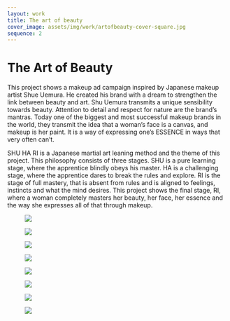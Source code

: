 ```yaml
---
layout: work
title: The art of beauty
cover_image: assets/img/work/artofbeauty-cover-square.jpg
sequence: 2
---
```


<h1>The Art of Beauty</h1>


<p>This project shows a makeup ad campaign inspired by Japanese makeup artist Shue Uemura. He created his brand with a dream to strengthen the link between beauty and art. Shu Uemura transmits a unique sensibility towards beauty. Attention to detail and respect for nature are the brand’s mantras. Today one of the biggest and most successful makeup brands in the world, they transmit the idea that a woman’s face is a canvas, and makeup is her paint. It is a way of expressing one’s ESSENCE in ways that very often can’t.</p>

<p>SHU HA RI is a Japanese martial art leaning method and the theme of this project. This philosophy consists of three stages. SHU is a pure learning stage, where the apprentice blindly obeys his master. HA is a challenging stage, where the apprentice dares to break the rules and explore. RI is the stage of full mastery, that is absent from rules and is aligned to feelings, instincts and what the mind desires. This project shows the final stage, RI, where a woman completely masters her beauty, her face, her essence and the way she expresses all of that through makeup.</p>


<figure>
  <img src="{{ "/assets/img/work/aob/aob1.png" | relative_url }}" />
</figure>

<figure>
  <img src="{{ "/assets/img/work/aob/aob2.png" | relative_url }}" />
</figure>

<figure>
  <img src="{{ "/assets/img/work/aob/aob3.png" | relative_url }}" />
</figure>

<figure>
  <img src="{{ "/assets/img/work/aob/aob4.png" | relative_url }}" />
</figure>

<figure>
  <img src="{{ "/assets/img/work/aob/aob5.png" | relative_url }}" />
</figure>

<figure>
  <img src="{{ "/assets/img/work/aob/aob6.png" | relative_url }}" />
</figure>

<figure>
  <img src="{{ "/assets/img/work/aob/aob7.png" | relative_url }}" />
</figure>

<figure>
  <img src="{{ "/assets/img/work/aob/aob8.png" | relative_url }}" />
</figure>
